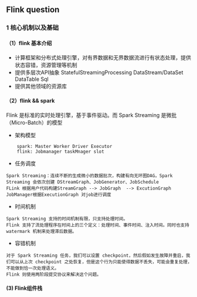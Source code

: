 ## Flink question
### 1 核心机制以及基础
#### （1）flink 基本介绍
- 计算框架和分布式处理引擎，对有界数据和无界数据流进行有状态处理，提供状态容错，资源管理等机制
- 提供多层次API抽象  StatefulStreamingProcessing DataStream/DataSet DataTable Sql
- 提供其他领域的资源库

#### （2）flink && spark

Flink 是标准的实时处理引擎，基于事件驱动。而 Spark Streaming 是微批（Micro-Batch）的模型
- 架构模型
```
    spark: Master Worker Driver Executor
    flink: Jobmanager taskMnager slot
```

- 任务调度
 ```
 Spark Streaming：连续不断的生成微小的数据批次，构建有向无环图DAG，Spark Streaming 会依次创建 DStreamGraph、JobGenerator、JobSchedule
 FLink 根据用户代码构建StreamGraph --> JobGraph  --> ExcutionGraph 
 JobManager根据ExecutionGraph 对job进行调度
 ```
 
- 时间机制
 ```
 Spark Streaming 支持的时间机制有限，只支持处理时间。
 Flink 支持了流处理程序在时间上的三个定义：处理时间、事件时间、注入时间。同时也支持 watermark 机制来处理滞后数据。
 ```
 
- 容错机制
 ```
 对于 Spark Streaming 任务，我们可以设置 checkpoint，然后假如发生故障并重启，我们可以从上次 checkpoint 之处恢复，但是这个行为只能使得数据不丢失，可能会重复处理，不能做到恰一次处理语义。
 Flink 则使用两阶段提交协议来解决这个问题。
```
#### (3) Flink组件栈

